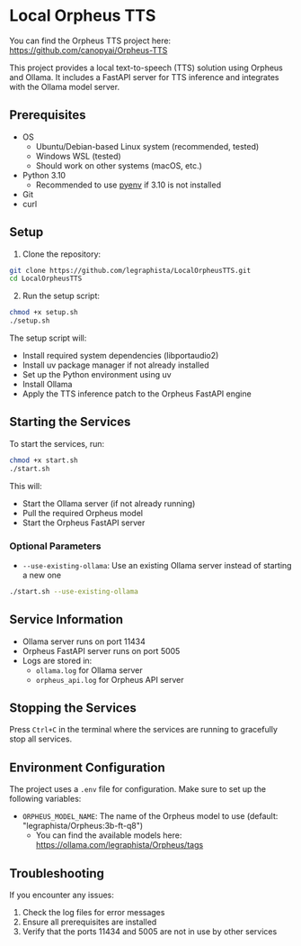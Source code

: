 # Local Orpheus TTS

You can find the Orpheus TTS project here: https://github.com/canopyai/Orpheus-TTS

This project provides a local text-to-speech (TTS) solution using Orpheus and Ollama. It includes a FastAPI server for TTS inference and integrates with the Ollama model server.

## Prerequisites

- OS
    - Ubuntu/Debian-based Linux system (recommended, tested)
    - Windows WSL (tested)
    - Should work on other systems (macOS, etc.)
- Python 3.10 
    - Recommended to use [pyenv](https://github.com/pyenv/pyenv) if 3.10 is not installed
- Git
- curl

## Setup

1. Clone the repository:
```bash
git clone https://github.com/legraphista/LocalOrpheusTTS.git
cd LocalOrpheusTTS
```

2. Run the setup script:
```bash
chmod +x setup.sh
./setup.sh
```

The setup script will:
- Install required system dependencies (libportaudio2)
- Install uv package manager if not already installed
- Set up the Python environment using uv
- Install Ollama
- Apply the TTS inference patch to the Orpheus FastAPI engine

## Starting the Services

To start the services, run:
```bash
chmod +x start.sh
./start.sh
```

This will:
- Start the Ollama server (if not already running)
- Pull the required Orpheus model
- Start the Orpheus FastAPI server

### Optional Parameters

- `--use-existing-ollama`: Use an existing Ollama server instead of starting a new one
```bash
./start.sh --use-existing-ollama
```

## Service Information

- Ollama server runs on port 11434
- Orpheus FastAPI server runs on port 5005
- Logs are stored in:
  - `ollama.log` for Ollama server
  - `orpheus_api.log` for Orpheus API server

## Stopping the Services

Press `Ctrl+C` in the terminal where the services are running to gracefully stop all services.

## Environment Configuration

The project uses a `.env` file for configuration. Make sure to set up the following variables:
- `ORPHEUS_MODEL_NAME`: The name of the Orpheus model to use (default: "legraphista/Orpheus:3b-ft-q8")
    - You can find the available models here: https://ollama.com/legraphista/Orpheus/tags

## Troubleshooting

If you encounter any issues:
1. Check the log files for error messages
2. Ensure all prerequisites are installed
3. Verify that the ports 11434 and 5005 are not in use by other services 